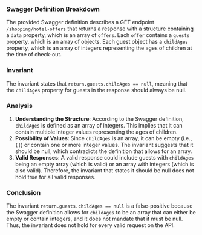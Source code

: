 ### Swagger Definition Breakdown
The provided Swagger definition describes a GET endpoint `/shopping/hotel-offers` that returns a response with a structure containing a `data` property, which is an array of `offers`. Each `offer` contains a `guests` property, which is an array of objects. Each guest object has a `childAges` property, which is an array of integers representing the ages of children at the time of check-out.

### Invariant
The invariant states that `return.guests.childAges == null`, meaning that the `childAges` property for guests in the response should always be null.

### Analysis
1. **Understanding the Structure**: According to the Swagger definition, `childAges` is defined as an array of integers. This implies that it can contain multiple integer values representing the ages of children. 
2. **Possibility of Values**: Since `childAges` is an array, it can be empty (i.e., `[]`) or contain one or more integer values. The invariant suggests that it should be null, which contradicts the definition that allows for an array.
3. **Valid Responses**: A valid response could include guests with `childAges` being an empty array (which is valid) or an array with integers (which is also valid). Therefore, the invariant that states it should be null does not hold true for all valid responses.

### Conclusion
The invariant `return.guests.childAges == null` is a false-positive because the Swagger definition allows for `childAges` to be an array that can either be empty or contain integers, and it does not mandate that it must be null. Thus, the invariant does not hold for every valid request on the API.
